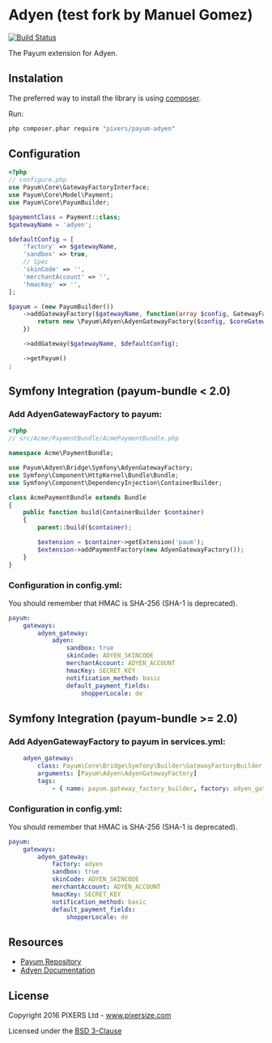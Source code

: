 # Adyen (test fork by Manuel Gomez)

[![Build Status](https://travis-ci.org/manuelgomez-urbanara/payum-adyen.png?branch=master)](https://travis-ci.org/manuelgomez-urbanara/payum-adyen)

The Payum extension for Adyen.

## Instalation

The preferred way to install the library is using [composer](http://getcomposer.org/).

Run:

```bash
php composer.phar require "pixers/payum-adyen"
```

## Configuration
```php
<?php
// configure.php
use Payum\Core\GatewayFactoryInterface;
use Payum\Core\Model\Payment;
use Payum\Core\PayumBuilder;

$paymentClass = Payment::class;
$gatewayName = 'adyen';

$defaultConfig = [
    'factory' => $gatewayName,
    'sandbox' => true,
    // Spec
    'skinCode' => '',
    'merchantAccount' => '',
    'hmacKey' => '',
];

$payum = (new PayumBuilder())
    ->addGatewayFactory($gatewayName, function(array $config, GatewayFactoryInterface $coreGatewayFactory) {
        return new \Payum\Adyen\AdyenGatewayFactory($config, $coreGatewayFactory);
    })

    ->addGateway($gatewayName, $defaultConfig);

    ->getPayum()
;
```

## Symfony Integration (payum-bundle < 2.0)

### Add AdyenGatewayFactory to payum:
```php
<?php
// src/Acme/PaymentBundle/AcmePaymentBundle.php

namespace Acme\PaymentBundle;

use Payum\Adyen\Bridge\Symfony\AdyenGatewayFactory;
use Symfony\Component\HttpKernel\Bundle\Bundle;
use Symfony\Component\DependencyInjection\ContainerBuilder;

class AcmePaymentBundle extends Bundle
{
    public function build(ContainerBuilder $container)
    {
        parent::build($container);

        $extension = $container->getExtension('paum');
        $extension->addPaymentFactory(new AdyenGatewayFactory());
    }
}
```

### Configuration in config.yml:

You should remember that HMAC is SHA-256 (SHA-1 is deprecated).

```yaml
payum:
    gateways:
        adyen_gateway:
            adyen:
                sandbox: true
                skinCode: ADYEN_SKINCODE
                merchantAccount: ADYEN_ACCOUNT
                hmacKey: SECRET_KEY
                notification_method: basic
                default_payment_fields:
                    shopperLocale: de
```

## Symfony Integration (payum-bundle >= 2.0)

### Add AdyenGatewayFactory to payum in services.yml:

```yaml
    adyen_gateway:
        class: Payum\Core\Bridge\Symfony\Builder\GatewayFactoryBuilder
        arguments: [Payum\Adyen\AdyenGatewayFactory]
        tags:
            - { name: payum.gateway_factory_builder, factory: adyen_gateway }
```

### Configuration in config.yml:

You should remember that HMAC is SHA-256 (SHA-1 is deprecated).

```yaml
payum:
    gateways:
        adyen_gateway:
            factory: adyen
            sandbox: true
            skinCode: ADYEN_SKINCODE
            merchantAccount: ADYEN_ACCOUNT
            hmacKey: SECRET_KEY
            notification_method: basic
            default_payment_fields:
                shopperLocale: de
```

## Resources

* [Payum Repository](https://github.com/Payum/Payum)
* [Adyen Documentation](https://docs.adyen.com/manuals)

## License

Copyright 2016 PIXERS Ltd - www.pixersize.com

Licensed under the [BSD 3-Clause](LICENSE)
